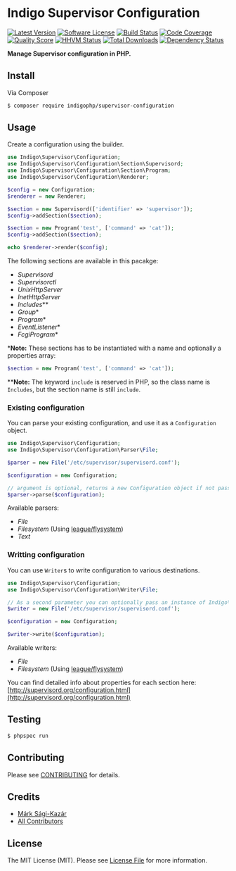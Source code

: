# Indigo Supervisor Configuration

[![Latest Version](https://img.shields.io/github/release/indigophp/supervisor-configuration.svg?style=flat-square)](https://github.com/indigophp/supervisor-configuration/releases)
[![Software License](https://img.shields.io/badge/license-MIT-brightgreen.svg?style=flat-square)](LICENSE)
[![Build Status](https://img.shields.io/travis/indigophp/supervisor-configuration.svg?style=flat-square)](https://travis-ci.org/indigophp/supervisor-configuration)
[![Code Coverage](https://img.shields.io/scrutinizer/coverage/g/indigophp/supervisor-configuration.svg?style=flat-square)](https://scrutinizer-ci.com/g/indigophp/supervisor-configuration)
[![Quality Score](https://img.shields.io/scrutinizer/g/indigophp/supervisor-configuration.svg?style=flat-square)](https://scrutinizer-ci.com/g/indigophp/supervisor-configuration)
[![HHVM Status](https://img.shields.io/hhvm/indigophp/supervisor-configuration.svg?style=flat-square)](http://hhvm.h4cc.de/package/indigophp/supervisor-configuration)
[![Total Downloads](https://img.shields.io/packagist/dt/indigophp/supervisor-configuration.svg?style=flat-square)](https://packagist.org/packages/indigophp/supervisor-configuration)
[![Dependency Status](https://img.shields.io/versioneye/d/php/indigophp:supervisor-configuration.svg?style=flat-square)](https://www.versioneye.com/php/indigophp:supervisor-configuration)

**Manage Supervisor configuration in PHP.**


## Install

Via Composer

``` bash
$ composer require indigophp/supervisor-configuration
```

## Usage

Create a configuration using the builder.

``` php
use Indigo\Supervisor\Configuration;
use Indigo\Supervisor\Configuration\Section\Supervisord;
use Indigo\Supervisor\Configuration\Section\Program;
use Indigo\Supervisor\Configuration\Renderer;

$config = new Configuration;
$renderer = new Renderer;

$section = new Supervisord(['identifier' => 'supervisor']);
$config->addSection($section);

$section = new Program('test', ['command' => 'cat']);
$config->addSection($section);

echo $renderer->render($config);
```

The following sections are available in this pacakge:

- _Supervisord_
- _Supervisorctl_
- _UnixHttpServer_
- _InetHttpServer_
- _Includes_**
- _Group_*
- _Program_*
- _EventListener_*
- _FcgiProgram_*


*__Note:__ These sections has to be instantiated with a name and optionally a properties array:

``` php
$section = new Program('test', ['command' => 'cat']);
```

**__Note:__ The keyword `include` is reserved in PHP, so the class name is `Includes`, but the section name is still `include`.


### Existing configuration

You can parse your existing configuration, and use it as a `Configuration` object.

``` php
use Indigo\Supervisor\Configuration;
use Indigo\Supervisor\Configuration\Parser\File;

$parser = new File('/etc/supervisor/supervisord.conf');

$configuration = new Configuration;

// argument is optional, returns a new Configuration object if not passed
$parser->parse($configuration);
```

Available parsers:

- _File_
- _Filesystem_ (Using [league/flysystem](https://github.com/thephpleague/flysystem))
- _Text_


### Writting configuration

You can use `Writer`s to write configuration to various destinations.

``` php
use Indigo\Supervisor\Configuration;
use Indigo\Supervisor\Configuration\Writer\File;

// As a second parameter you can optionally pass an instance of Indigo\Supervisor\Configuration\Renderer
$writer = new File('/etc/supervisor/supervisord.conf');

$configuration = new Configuration;

$writer->write($configuration);
```

Available writers:

- _File_
- _Filesystem_ (Using [league/flysystem](https://github.com/thephpleague/flysystem))


You can find detailed info about properties for each section here:
[http://supervisord.org/configuration.html](http://supervisord.org/configuration.html)


## Testing

``` bash
$ phpspec run
```


## Contributing

Please see [CONTRIBUTING](CONTRIBUTING.md) for details.


## Credits

- [Márk Sági-Kazár](https://github.com/sagikazarmark)
- [All Contributors](https://github.com/indigophp/supervisor-configuration/contributors)


## License

The MIT License (MIT). Please see [License File](LICENSE) for more information.
